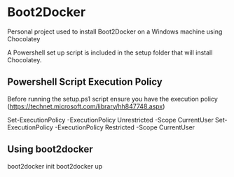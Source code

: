 # Boot2Docker

Personal project used to install Boot2Docker on a Windows machine using
Chocolatey

A Powershell set up script is included in the setup folder that will install
Chocolatey.


## Powershell Script Execution Policy

Before running the setup.ps1 script ensure you have the execution policy
(https://technet.microsoft.com/library/hh847748.aspx)

Set-ExecutionPolicy -ExecutionPolicy Unrestricted -Scope CurrentUser
Set-ExecutionPolicy -ExecutionPolicy Restricted -Scope CurrentUser

## Using boot2docker

boot2docker init
boot2docker up
